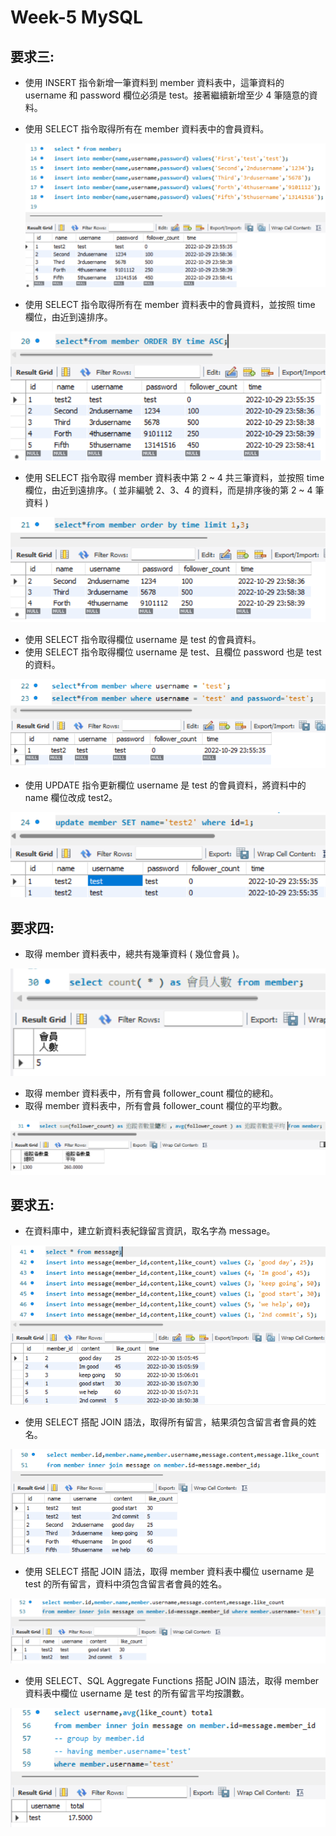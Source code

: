 # Week-5 MySQL

## 要求三:

- 使⽤ INSERT 指令新增⼀筆資料到 member 資料表中，這筆資料的 username 和 password 欄位必須是 test。接著繼續新增⾄少 4 筆隨意的資料。
- 使⽤ SELECT 指令取得所有在 member 資料表中的會員資料。
    
    ![Untitled](/week-5/Week-5%20MySQL/Untitled.png)
    
- 使⽤ SELECT 指令取得所有在 member 資料表中的會員資料，並按照 time 欄位，由近到遠排序。

![Untitled](./Week-5%20MySQL/Untitled%201.png)

- 使⽤ SELECT 指令取得 member 資料表中第 2 ~ 4 共三筆資料，並按照 time 欄位，由近到遠排序。( 並非編號 2、3、4 的資料，⽽是排序後的第 2 ~ 4 筆資料 )

![Untitled](./Week-5%20MySQL/Untitled%202.png)

- 使⽤ SELECT 指令取得欄位 username 是 test 的會員資料。
- 使⽤ SELECT 指令取得欄位 username 是 test、且欄位 password 也是 test 的資料。

![Untitled](./Week-5%20MySQL/Untitled%203.png)

- 使⽤ UPDATE 指令更新欄位 username 是 test 的會員資料，將資料中的 name 欄位改成 test2。

![Untitled](./Week-5%20MySQL/Untitled%204.png)

## 要求四:

- 取得 member 資料表中，總共有幾筆資料 ( 幾位會員 )。

![Untitled](./Week-5%20MySQL/Untitled%205.png)

- 取得 member 資料表中，所有會員 follower_count 欄位的總和。
- 取得 member 資料表中，所有會員 follower_count 欄位的平均數。

![Untitled](./Week-5%20MySQL/Untitled%206.png)

## 要求五:

- 在資料庫中，建立新資料表紀錄留⾔資訊，取名字為 message。

![Untitled](./Week-5%20MySQL/Untitled%207.png)

- 使⽤ SELECT 搭配 JOIN 語法，取得所有留⾔，結果須包含留⾔者會員的姓名。

![Untitled](./Week-5%20MySQL/Untitled%208.png)

- 使⽤ SELECT 搭配 JOIN 語法，取得 member 資料表中欄位 username 是 test 的所有留⾔，資料中須包含留⾔者會員的姓名。

![Untitled](./Week-5%20MySQL/Untitled%209.png)

- 使⽤ SELECT、SQL Aggregate Functions 搭配 JOIN 語法，取得 member 資料表中欄位 username 是 test 的所有留⾔平均按讚數。

![Untitled](./Week-5%20MySQL/Untitled%2010.png)